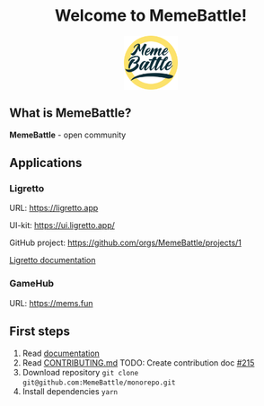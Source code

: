 <div align="center">
  <h1 align="center">Welcome to MemeBattle!</h1>
  <img align="center" src="./docs/assets/memebattle-logo.svg" height="96" />
</div>

## What is MemeBattle?
**MemeBattle** - open community

## Applications
### Ligretto
URL: https://ligretto.app

UI-kit: https://ui.ligretto.app/

GitHub project: https://github.com/orgs/MemeBattle/projects/1

[Ligretto documentation](./docs/ligretto.md)

### GameHub

URL: https://mems.fun

## First steps
1. Read [documentation](./docs)
2. Read [CONTRIBUTING.md](CONTRIBUTING.md) TODO: Create contribution doc [#215](https://github.com/MemeBattle/monorepo/issues/215)
3. Download repository `git clone git@github.com:MemeBattle/monorepo.git`
4. Install dependencies `yarn`

